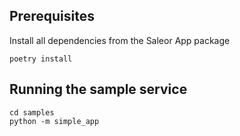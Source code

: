 ## Prerequisites

Install all dependencies from the Saleor App package

```
poetry install
```

## Running the sample service

```
cd samples
python -m simple_app
```
